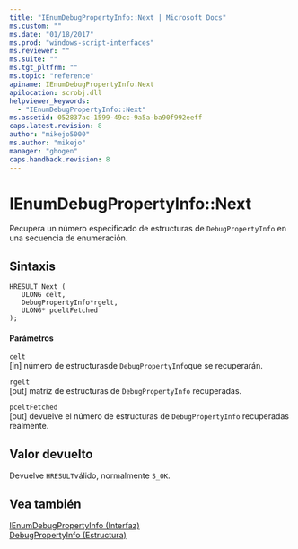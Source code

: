 ```yaml
---
title: "IEnumDebugPropertyInfo::Next | Microsoft Docs"
ms.custom: ""
ms.date: "01/18/2017"
ms.prod: "windows-script-interfaces"
ms.reviewer: ""
ms.suite: ""
ms.tgt_pltfrm: ""
ms.topic: "reference"
apiname: IEnumDebugPropertyInfo.Next
apilocation: scrobj.dll
helpviewer_keywords: 
  - "IEnumDebugPropertyInfo::Next"
ms.assetid: 052837ac-1599-49cc-9a5a-ba90f992eeff
caps.latest.revision: 8
author: "mikejo5000"
ms.author: "mikejo"
manager: "ghogen"
caps.handback.revision: 8
---
```

# IEnumDebugPropertyInfo::Next
Recupera un número especificado de estructuras de `DebugPropertyInfo` en una secuencia de enumeración.  
  
## Sintaxis  
  
```  
HRESULT Next (  
   ULONG celt,  
   DebugPropertyInfo*rgelt,  
   ULONG* pceltFetched  
);  
```  
  
#### Parámetros  
 `celt`  
 \[in\] número de estructurasde `DebugPropertyInfo`que se recuperarán.  
  
 `rgelt`  
 \[out\] matriz de estructuras de `DebugPropertyInfo` recuperadas.  
  
 `pceltFetched`  
 \[out\] devuelve el número de estructuras de `DebugPropertyInfo` recuperadas realmente.  
  
## Valor devuelto  
 Devuelve `HRESULT`válido, normalmente `S_OK`.  
  
## Vea también  
 [IEnumDebugPropertyInfo \(Interfaz\)](../../winscript/reference/ienumdebugpropertyinfo-interface.md)   
 [DebugPropertyInfo \(Estructura\)](../../winscript/reference/debugpropertyinfo-structure.md)